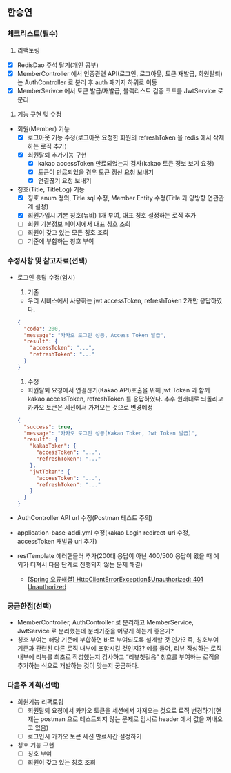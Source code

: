 ## 한승연

### 체크리스트(필수)

1. 리팩토링
- [x]  RedisDao 주석 달기(개인 공부)
- [x]  MemberController 에서 인증관련 API(로그인, 로그아웃, 토큰 재발급, 회원탈퇴)는 AuthController 로 분리 후 auth 패키지 하위로 이동
- [x]  MemberSerivce 에서 토큰 발급/재발급, 블랙리스트 검증 코드를 JwtService 로 분리
1. 기능 구현 및 수정
- 회원(Member) 기능
    - [x]  로그아웃 기능 수정(로그아웃 요청한 회원의 refreshToken 을 redis 에서 삭제하는 로직 추가)
    - [x]  회원탈퇴 추가기능 구현
        - [x]  kakao accessToken 만료되었는지 검사(kakao 토큰 정보 보기 요청)
        - [x]  토큰이 만료되었을 경우 토큰 갱신 요청 보내기
        - [x]  연결끊기 요청 보내기
- 칭호(Title, TitleLog) 기능
    - [x]  칭호 enum 정의, Title sql 수정, Member Entity 수정(Title 과 양방향 연관관계 설정)
    - [x]  회원가입시 기본 칭호(뉴비) 1개 부여, 대표 칭호 설정하는 로직 추가
    - [ ]  회원 기본정보 페이지에서 대표 칭호 조회
    - [ ]  회원이 갖고 있는 모든 칭호 조회
    - [ ]  기준에 부합하는 칭호 부여

### 수정사항 및 참고자료(선택)

- 로그인 응답 수정(임시)
    1. 기존
    - 우리 서비스에서 사용하는 jwt accessToken, refreshToken 2개만 응답하였다.
    
    ```json
    {
      "code": 200,
      "message": "카카오 로그인 성공, Access Token 발급",
      "result": {
        "accessToken": "...",
        "refreshToken": "..."
      }
    }
    ```
    
    1. 수정
    - 회원탈퇴 요청에서 연결끊기(Kakao API)호출을 위해 jwt Token 과 함께 kakao accessToken, refreshToken 를 응답하였다. 추후 원래대로 되돌리고 카카오 토큰은 세션에서 가져오는 것으로 변경예정
    
    ```json
    {
      "success": true,
      "message": "카카오 로그인 성공(Kakao Token, Jwt Token 발급)",
      "result": {
        "kakaoToken": {
          "accessToken": "...",
          "refreshToken": "..."
        },
        "jwtToken": {
          "accessToken": "...",
          "refreshToken": "..."
        }
      }
    }
    ```
    
- AuthController API url 수정(Postman 테스트 주의)
- application-base-addi.yml 수정(kakao Login redirect-uri 수정, accessToken 재발급 uri 추가)
- restTemplate 에러핸들러 추가(200대 응답이 아닌 400/500 응답이 왔을 때 예외가 터져서 다음 단계로 진행되지 않는 문제 해결)
    - [[Spring 오류해결] HttpClientErrorException$Unauthorized: 401 Unauthorized](https://www.notion.so/Spring-HttpClientErrorException-Unauthorized-401-Unauthorized-8d17e93c89f84d66b4c34443d6c12391)

### 궁금한점(선택)

- MemberController, AuthController 로 분리하고 MemberService, JwtService 로 분리했는데 분리기준을 어떻게 하는게 좋은가?
- 칭호 부여는 해당 기준에 부합하면 바로 부여되도록 설계할 것 인가? 즉, 칭호부여 기준과 관련된 다른 로직 내부에 포함시킬 것인지?? 예를 들어, 리뷰 작성하는 로직 내부에 리뷰를 최초로 작성했는지 검사하고 “리뷰첫걸음” 칭호를 부여하는 로직을 추가하는 식으로 개발하는 것이 맞는지 궁금하다.

### 다음주 계획(선택)

- 회원기능 리팩토링
    - [ ]  회원탈퇴 요청에서 카카오 토큰을 세션에서 가져오는 것으로 로직 변경하기(현재는 postman 으로 테스트되지 않는 문제로 임시로 header 에서 값을 꺼내오고 있음)
    - [ ]  로그인시 카카오 토큰 세션 만료시간 설정하기
- 칭호 기능 구현
    - [ ]  칭호 부여
    - [ ]  회원이 갖고 있는 칭호 조회
